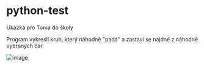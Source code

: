 # python-test
Ukázka pro Toma do školy

Program vykreslí kruh, který náhodně "padá" a zastaví se najdné z náhodně vybraných čar.

![image](https://user-images.githubusercontent.com/1553587/144581285-e0862bcb-9783-45f8-9146-e53acc30a6f8.png)
